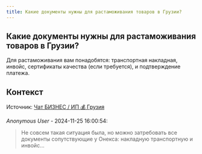 ```yaml
---
title: Какие документы нужны для растаможивания товаров в Грузии?
---
```


## Какие документы нужны для растаможивания товаров в Грузии?

Для растаможивания вам понадобятся: транспортная накладная, инвойс, сертификаты качества (если требуется), и подтверждение платежа.

## Контекст

Источник: [Чат БИЗНЕС / ИП 💰 Грузия](https://t.me/ip_ge)

_Anonymous User_ - 2024-11-25 16:00:54:

> Не совсем такая ситуация была, но можно затребовать все документы сопутствующие у Онекса: накладную транспортную и инвойс...
